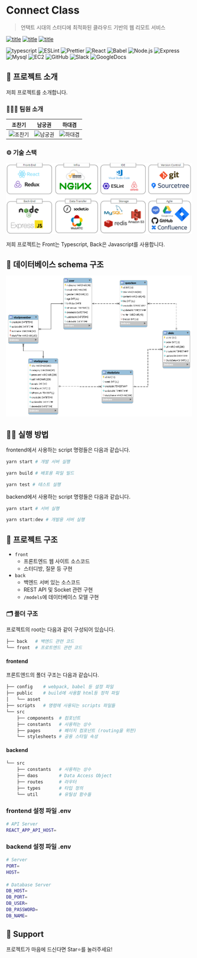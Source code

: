 # Connect Class

> 언택트 시대의 스터디에 최적화된 클라우드 기반의 웹 리모트 서비스

[![title](https://img.shields.io/badge/DEVELOPER-조찬기-blue)](https://github.com/changicho)
[![title](https://img.shields.io/badge/DEVELOPER-남궁권-blue)](https://github.com/kkoon9)
[![title](https://img.shields.io/badge/DEVELOPER-하대겸-blue)](https://github.com/SkyLightQP)

![typescript](https://img.shields.io/badge/-TypeScript-007ACC?&logo=TypeScript&logoColor=white)
![ESLint](https://img.shields.io/badge/-ESLint-4B32C3?&logo=ESLint&logoColor=white)
![Prettier](https://img.shields.io/badge/-Prettier-F7B93E?&logo=Prettier&logoColor=white)
![React](https://img.shields.io/badge/-React-61DAFB?&logo=react&logoColor=white)
![Babel](https://img.shields.io/badge/-Babel-eece4f?&logo=Babel&logoColor=white)
![Node.js](https://img.shields.io/badge/-Node.js-339933?&logo=Node.js&logoColor=white)
![Express](https://img.shields.io/badge/-Express-191919?&logo=Node.js&logoColor=white)
![Mysql](https://img.shields.io/badge/-MySQL-4479A1?&logo=MySQL&logoColor=white)
![EC2](https://img.shields.io/badge/-EC2-232F3E?&logo=Amazon-AWS&logoColor=white)
![GitHub](https://img.shields.io/badge/-Github-181717?&logo=Github&logoColor=white)
![Slack](https://img.shields.io/badge/-Slack-4A154B?&logo=Slack&logoColor=white)
![GoogleDocs](https://img.shields.io/badge/-google%20docs-blue)

## 📌 프로젝트 소개

저희 프로젝트를 소개합니다.

### 👨‍👨‍👧 팀원 소개

|                                 조찬기                                 |                                                      남궁권                                                       |                                                      하대겸                                                       |
| :--------------------------------------------------------------------: | :---------------------------------------------------------------------------------------------------------------: | :---------------------------------------------------------------------------------------------------------------: |
| ![조찬기](https://avatars1.githubusercontent.com/u/38618187?s=460&v=4) | ![남궁권](https://avatars0.githubusercontent.com/u/43670900?s=460&u=5ea29ab51c5968ebfac1c183c3083ec2aadaae40&v=4) | ![하대겸](https://avatars0.githubusercontent.com/u/12780464?s=460&u=4072457973c56fe46cd11c16adeff0df13d28236&v=4) |

### ⚙ 기술 스택

![기술 스택](./images\skills.PNG)

저희 프로젝트는 Front는 Typescript, Back은 Javascript를 사용합니다.

## 🌈 데이터베이스 schema 구조

![schema](./images/erd.png)

## 👨‍💻 실행 방법

frontend에서 사용하는 script 명령들은 다음과 같습니다.

```bash
yarn start # 개발 서버 실행
```

```bash
yarn build # 배포용 파일 빌드
```

```bash
yarn test # 테스트 실행
```

backend에서 사용하는 script 명령들은 다음과 같습니다.

```bash
yarn start # 서버 실행
```

```bash
yarn start:dev # 개발용 서버 실행
```

## 🕋 프로젝트 구조

- `front`
  - 프론트엔드 웹 사이트 소스코드
  - 스터디방, 질문 등 구현
- `back`
  - 백엔드 서버 있는 소스코드
  - REST API 및 Socket 관련 구현
  - `/models`에 데이터베이스 모델 구현

### 🗂 폴더 구조

프로젝트의 root는 다음과 같이 구성되어 있습니다.

```bash
├── back   # 백엔드 관련 코드
└── front  # 프로트엔드 관련 코드
```

#### frontend

프론트엔드의 폴더 구조는 다음과 같습니다.

```bash
├── config    # webpack, babel 등 설정 파일
├── public    # build에 사용할 html등 정적 파일
│   └── asset
├── scripts   # 명령에 사용되는 scripts 파일들
└── src
    ├── components  # 컴포넌트
    ├── constants   # 사용하는 상수
    ├── pages       # 페이지 컴포넌트 (routing을 위한)
    └── stylesheets # 공용 스타일 속성
```

#### backend

```bash
└── src
    ├── constants   # 사용하는 상수
    ├── daos        # Data Access Object
    ├── routes      # 라우터
    ├── types       # 타입 정의
    └── util        # 유틸성 함수들
```

### frontend 설정 파일 .env

```sh
# API Server
REACT_APP_API_HOST=
```

### backend 설정 파일 .env

```sh
# Server
PORT=
HOST=

# Database Server
DB_HOST=
DB_PORT=
DB_USER=
DB_PASSWORD=
DB_NAME=
```

## 🥴 Support

프로젝트가 마음에 드신다면 Star⭐️를 눌러주세요!
